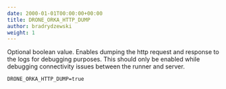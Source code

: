 ```yaml
---
date: 2000-01-01T00:00:00+00:00
title: DRONE_ORKA_HTTP_DUMP
author: bradrydzewski
weight: 1
---
```


Optional boolean value. Enables dumping the http request and response to the logs for debugging purposes. This should only be enabled while debugging connectivity issues between the runner and server.

```
DRONE_ORKA_HTTP_DUMP=true
```